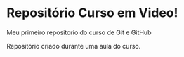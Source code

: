 # Repositório Curso em Video!
 Meu primeiro repositorio do curso de Git e GitHub

 Repositório criado durante uma aula do curso.